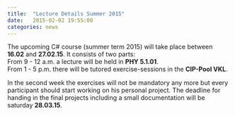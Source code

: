 ```yaml
---
title:  "Lecture Details Summer 2015"
date:   2015-02-02 19:55:00
categories: news
---
```


The upcoming C# course (summer term 2015) will take place between **16.02** and **27.02.15**. It consists of two parts:  
From 9 - 12 a.m. a lecture will be held in **PHY 5.1.01**.  
From 1 - 5 p.m. there will be tutored exercise-sessions in the **CIP-Pool VKL**.

In the second week the exercises will not be mandatory any more but every participant should start working on his personal project. The deadline for handing in the final projects including a small documentation will be saturday **28.03.15**.


 